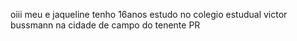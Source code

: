 oiii
meu e jaqueline 
tenho 16anos 
estudo no colegio estudual victor bussmann
na cidade de campo do tenente PR

